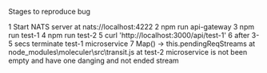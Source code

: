 Stages to reproduce bug

1 Start NATS server at nats://localhost:4222
2 npm run api-gateway
3 npm run test-1
4 npm run test-2
5 curl 'http://localhost:3000/api/test-1'
6 after 3-5 secs terminate test-1 microservice
7 Map() -> this.pendingReqStreams at node_modules\moleculer\src\transit.js at test-2 microservice is not been empty and have one danging and not ended stream
